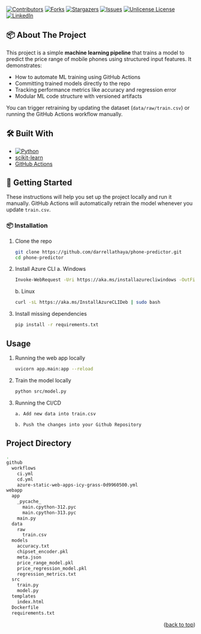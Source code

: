 <a id="readme-top"></a>

<!-- PROJECT SHIELDS -->
[![Contributors][contributors-shield]][contributors-url]
[![Forks][forks-shield]][forks-url]
[![Stargazers][stars-shield]][stars-url]
[![Issues][issues-shield]][issues-url]
[![Unlicense License][license-shield]][license-url]
[![LinkedIn][linkedin-shield]][linkedin-url]

<!-- ABOUT THE PROJECT -->
## 📦 About The Project

This project is a simple **machine learning pipeline** that trains a model to predict the price range of mobile phones using structured input features. It demonstrates:

- How to automate ML training using GitHub Actions
- Committing trained models directly to the repo
- Tracking performance metrics like accuracy and regression error
- Modular ML code structure with versioned artifacts

You can trigger retraining by updating the dataset (`data/raw/train.csv`) or running the GitHub Actions workflow manually.


<!-- BUILT WITH -->
## 🛠️ Built With

* [![Python](https://img.shields.io/badge/Python-3776AB?style=for-the-badge&logo=python&logoColor=white)](https://www.python.org/)
* [scikit-learn](https://scikit-learn.org/)
* [GitHub Actions](https://github.com/features/actions)


<!-- GETTING STARTED -->
## 🚀 Getting Started

These instructions will help you set up the project locally and run it manually. GitHub Actions will automatically retrain the model whenever you update `train.csv`.


<!-- INSTALLATION -->
### 📦 Installation

1. Clone the repo
   ```sh
   git clone https://github.com/darrellathaya/phone-predictor.git
   cd phone-predictor

2. Install Azure CLI
   a. Windows
      ```sh
      Invoke-WebRequest -Uri https://aka.ms/installazurecliwindows -OutFile .\AzureCLI.msi; Start-Process .\AzureCLI.msi
      ```
   
   b. Linux
      ```sh
      curl -sL https://aka.ms/InstallAzureCLIDeb | sudo bash
      ```
   
3. Install missing dependencies
   ```sh
   pip install -r requirements.txt
   

<!-- USAGE EXAMPLES -->
## Usage

1. Running the web app locally
   ```sh
   uvicorn app.main:app --reload
   ```

2. Train the model locally
   ```sh
   python src/model.py
   ```

3. Running the CI/CD
   ```sh
   a. Add new data into train.csv

   b. Push the changes into your Github Repository


<!-- DIRECTORY -->
## Project Directory
```sh
.
github
  workflows
    ci.yml
    cd.yml
    azure-static-web-apps-icy-grass-0d9960500.yml
webapp
  app
    _pycache_
      main.cpython-312.pyc
      main.cpython-313.pyc
    main.py
  data
    raw
      train.csv
  models
    accuracy.txt
    chipset_encoder.pkl
    meta.json
    price_range_model.pkl
    price_regression_model.pkl
    regression_metrics.txt
  src
    train.py
    model.py
  templates
    index.html
  Dockerfile
  requirements.txt
```

<p align="right">(<a href="#readme-top">back to top</a>)</p>


<!-- MARKDOWN LINKS & IMAGES -->
<!-- https://www.markdownguide.org/basic-syntax/#reference-style-links -->
[contributors-shield]: https://img.shields.io/github/contributors/darrellathaya/Best-README-Template.svg?style=for-the-badge
[contributors-url]: https://github.com/darrellathaya/Best-README-Template/graphs/contributors
[forks-shield]: https://img.shields.io/github/forks/darrellathaya/Best-README-Template.svg?style=for-the-badge
[forks-url]: https://github.com/darrellathaya/Best-README-Template/network/members
[stars-shield]: https://img.shields.io/github/stars/darrellathaya/Best-README-Template.svg?style=for-the-badge
[stars-url]: https://github.com/darrellathaya/Best-README-Template/stargazers
[issues-shield]: https://img.shields.io/github/issues/darrellathaya/Best-README-Template.svg?style=for-the-badge
[issues-url]: https://github.com/darrellathaya/Best-README-Template/issues
[license-shield]: https://img.shields.io/github/license/darrellathaya/Best-README-Template.svg?style=for-the-badge
[license-url]: https://github.com/darrellathaya/Best-README-Template/blob/master/LICENSE.txt
[linkedin-shield]: https://img.shields.io/badge/-LinkedIn-black.svg?style=for-the-badge&logo=linkedin&colorB=555
[linkedin-url]: https://linkedin.com/in/darrellathaya
[product-screenshot]: images/screenshot.png

[Java.io]: https://img.shields.io/badge/Java-ED8B00?style=for-the-badge&logo=openjdk&logoColor=white
[Java-url]: https://www.java.com/

[MsgPack.io]: https://img.shields.io/badge/MessagePack-000000?style=for-the-badge&logo=data&logoColor=white
[MsgPack-url]: https://msgpack.org/

[Jackson.io]: https://img.shields.io/badge/Jackson-2F3134?style=for-the-badge&logo=code&logoColor=white
[Jackson-url]: https://github.com/FasterXML/jackson
